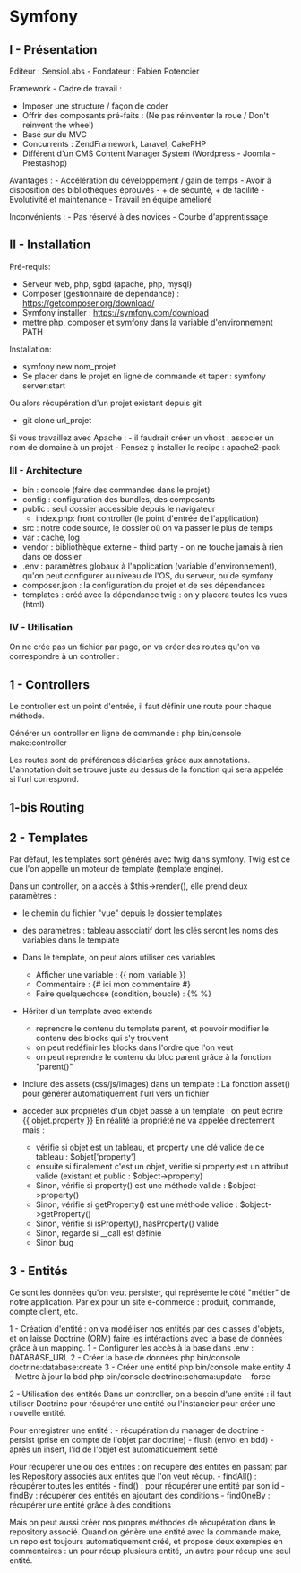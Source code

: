 # Symfony
## I - Présentation
Editeur : SensioLabs - Fondateur : Fabien Potencier

Framework - Cadre de travail :
- Imposer une structure / façon de coder
- Offrir des composants pré-faits :
    (Ne pas réinventer la roue / Don't reinvent the wheel)
- Basé sur du MVC
- Concurrents : ZendFramework, Laravel, CakePHP
- Différent d'un CMS Content Manager System (Wordpress - Joomla - Prestashop)

Avantages :
    - Accélération du développement / gain de temps
    - Avoir à disposition des bibliothèques éprouvés
    - + de sécurité, + de facilité
    - Evolutivité et maintenance
    - Travail en équipe amélioré
    
Inconvénients :
    - Pas réservé à des novices
    - Courbe d'apprentissage

## II - Installation
Pré-requis:
- Serveur web, php, sgbd (apache, php, mysql)
- Composer (gestionnaire de dépendance) : https://getcomposer.org/download/
- Symfony installer : https://symfony.com/download
- mettre php, composer et symfony dans la variable d'environnement PATH

Installation: 
- symfony new nom_projet
- Se placer dans le projet en ligne de commande et taper : symfony server:start

Ou alors récupération d'un projet existant depuis git
- git clone url_projet

Si vous travaillez avec Apache : 
    - il faudrait créer un vhost : associer un nom de domaine à un projet
    - Pensez ç installer le recipe : apache2-pack
    
### III - Architecture
- bin : console (faire des commandes dans le projet)
- config : configuration des bundles, des composants
- public : seul dossier accessible depuis le navigateur
    - index.php: front controller (le point d'entrée de l'application)
- src : notre code source, le dossier où on va passer le plus de temps
- var : cache, log
- vendor : bibliothèque externe - third party - on ne touche jamais à rien dans ce dossier
- .env : paramètres globaux à l'application (variable d'environnement),
    qu'on peut configurer au niveau de l'OS, du serveur, ou de symfony
- composer.json : la configuration du projet et de ses dépendances
- templates : créé avec la dépendance twig : on y placera toutes les vues (html)

### IV - Utilisation
On ne crée pas un fichier par page, on va créer des routes qu'on va correspondre à un controller :

## 1 - Controllers
Le controller est un point d'entrée, il faut définir une route pour chaque méthode.

Générer un controller en ligne de commande :
php bin/console make:controller

Les routes sont de préférences déclarées grâce aux annotations.
L'annotation doit se trouve juste au dessus de la fonction qui sera appelée
si l'url correspond.

## 1-bis Routing

## 2 - Templates
Par défaut, les templates sont générés avec twig dans symfony.
Twig est ce que l'on appelle un moteur de template (template engine).

Dans un controller, on a accès à $this->render(), elle prend deux paramètres :
- le chemin du fichier "vue" depuis le dossier templates
- des paramètres : tableau associatif dont les clés seront les noms des variables dans le template

- Dans le template, on peut alors utiliser ces variables
    - Afficher une variable : {{ nom_variable }}
    - Commentaire : {# ici mon commentaire #}
    - Faire quelquechose (condition, boucle) : {%  %}
    
- Hériter d'un template avec extends
    - reprendre le contenu du template parent, et pouvoir modifier le contenu des blocks qui s'y trouvent
    - on peut redéfinir les blocks dans l'ordre que l'on veut
    - on peut reprendre le contenu du bloc parent grâce à la fonction "parent()"

- Inclure des assets (css/js/images) dans un template : La fonction asset() pour générer automatiquement l'url vers un fichier

- accéder aux propriétés d'un objet passé à un template : on peut écrire {{ objet.property }}
 En réalité la propriété ne va appelée directement mais :
    - vérifie si objet est un tableau, et property une clé valide de ce tableau : $objet['property']
    - ensuite si finalement c'est un objet, vérifie si property est un attribut valide (existant et public : $object->property)
    - Sinon, vérifie si property() est une méthode valide :  $object->property()
    - Sinon, vérifie si getProperty() est une méthode valide : $object->getProperty()
    - Sinon, vérifie si isProperty(), hasProperty() valide
    - Sinon, regarde si __call est définie
    - Sinon bug
    
## 3 - Entités
Ce sont les données qu'on veut persister, qui représente le côté "métier" de notre application. Par ex pour un site e-commerce :
produit, commande, compte client, etc.

1 - Création d'entité : on va modéliser nos entités par des classes d'objets, et on laisse Doctrine (ORM) faire les intéractions
avec la base de données grâce à un mapping.
    1 - Configurer les accès à la base dans .env :
        DATABASE_URL
    2 - Créer la base de données
        php bin/console doctrine:database:create
    3 - Créer une entité 
        php bin/console make:entity
    4 - Mettre à jour la bdd
        php bin/console doctrine:schema:update --force
        
2 - Utilisation des entités
Dans un controller, on a besoin d'une entité : il faut utiliser Doctrine pour récupérer une entité
ou l'instancier pour créer une nouvelle entité.

Pour enregistrer une entité :
    - récupération du manager de doctrine
    - persist (prise en compte de l'objet par doctrine)
    - flush (envoi en bdd)
    - après un insert, l'id de l'objet est automatiquement setté
    
Pour récupérer une ou des entités : on récupère des entités en passant par les Repository associés
aux entités que l'on veut récup.
    - findAll() : récupérer toutes les entités
    - find() : pour récupérer une entité par son id
    - findBy : récupérer des entités en ajoutant des conditions
    - findOneBy : récupérer une entité grâce à des conditions

Mais on peut aussi créer nos propres méthodes de récupération dans le repository associé.
Quand on génère une entité avec la commande make, un repo est toujours automatiquement créé,
et propose deux exemples en commentaires : un pour récup plusieurs entité,
un autre pour récup une seul entité.

    

    



    


